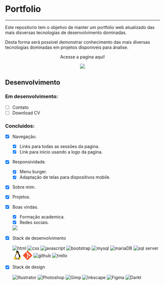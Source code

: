 # Portfolio
---
Este repositorio tem o objetivo de manter um portfolio web atualizado das mais disversas tecnologias de desenvolvimento dominadas.

Desta forma será possivel demonstrar conhecimento das mais diversas tecnologias dominadas em projetos disponiveis para ánalise.


<div align="center">

Acesse a pagina aqui!

<a href="https://stanleycarvalho.github.io/Portif-lio-front-end/" target="_blank">
    <img src="https://img.shields.io/badge/Portfolio-20B2AA?style=for-the-badge&logo=superuser&logoColor=white" target="_blank"/><a/>

 </div>

## Desenvolvimento

### Em desenvolvimento:

- [ ] Contato
- [ ] Download CV

### Concluidos:

- [X] Navegação.
    - [x] Links para todas as sessões da pagina.
    - [x] Link para inicio usando a logo da pagina.
- [x] Responsividade.
    - [x] Menu burger.
    - [x] Adaptação de telas para dispositivos mobile.
- [x] Sobre mim.
- [x] Projetos.
- [x] Boas vindas.
    - [x] Formação academica.
    - [x] Redes sociais.

   <a href="https://stanleycarvalho.github.io/Portif-lio-front-end/" target="_blank">
        <img src="https://img.shields.io/badge/LinkedIn-0077B5?style=for-the-badge&logo=linkedin&logoColor=white" target="_blank"/><a/>
   
- [x] Stack de desenvolvimento

    <img align="center" alt="html" height="30" width="40" src="https://cdn.jsdelivr.net/gh/devicons/devicon/icons/html5/html5-original.svg">
    <img align="center" alt="css" height="30" width="40" src="https://cdn.jsdelivr.net/gh/devicons/devicon/icons/css3/css3-original.svg">
    <img align="center" alt="javascript" height="34" width="34" src="https://stanleycarvalho.github.io/Portif-lio-front-end/assets/img/icons/Javascript.png">
    <img align="center" alt="bootstrap" height="40" width="40" src="https://stanleycarvalho.github.io/Portif-lio-front-end/assets/img/icons/Bootstrap.png">
    <img align="center" alt="mysql" height="52" width="52" src="https://cdn.jsdelivr.net/gh/devicons/devicon/icons/mysql/mysql-original-wordmark.svg">
    <img align="center" alt="mariaDB" height="40" width="40" src="https://stanleycarvalho.github.io/Portif-lio-front-end/assets/img/icons/MariaDB.png">
    <img align="center" alt="sql server" height="40" width="40" src="https://stanleycarvalho.github.io/Portif-lio-front-end/assets/img/icons/SQL%20Server.png">
    <img align="center" alt="linux" height="30" width="30" src="https://raw.githubusercontent.com/devicons/devicon/master/icons/linux/linux-original.svg">
    <img align="center" alt="git" height="30" width="30" src="https://raw.githubusercontent.com/devicons/devicon/master/icons/git/git-original.svg">
    <img align="center" alt="github" height="40" width="40" src="https://img.icons8.com/?size=512&id=bVGqATNwfhYq&format=png">
    <img align="center" alt="trello" height="40" width="40" src="https://img.icons8.com/?size=512&id=21049&format=png">

    
- [x] Stack de design

    <img align="center" alt="Illustrator" height="30" width="40" src="https://cdn.jsdelivr.net/gh/devicons/devicon/icons/illustrator/illustrator-line.svg">
    <img align="center" alt="Photoshop" height="30" width="40" src="https://cdn.jsdelivr.net/gh/devicons/devicon/icons/photoshop/photoshop-line.svg">
    <img align="center" alt="Gimp" height="45" width="45" src="https://cdn.jsdelivr.net/gh/devicons/devicon/icons/gimp/gimp-original.svg">
    <img align="center" alt="Inkscape" height="40" width="40" src="https://cdn.jsdelivr.net/gh/devicons/devicon/icons/inkscape/inkscape-original.svg">
    <img align="center" alt="Figma" height="35" width="35" src="https://cdn.jsdelivr.net/gh/devicons/devicon/icons/figma/figma-original.svg">
    <img align="center" alt="Darkt" height="40" width="40" src="https://stanleycarvalho.github.io/Portif-lio-front-end/assets/img/icons/Darktable.png">

